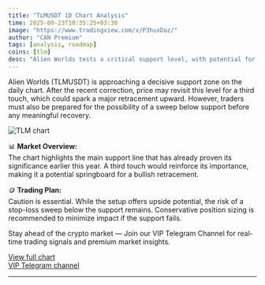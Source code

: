 ```yaml
---
title: "TLMUSDT 1D Chart Analysis"
time: 2025-09-23T10:35:25+03:30
image: "https://www.tradingview.com/x/P3huxDuz/" 
author: "CAN Premium"
tags: [analysis, roadmap]
coins: [tlm]
desc: "Alien Worlds tests a critical support level, with potential for a third touch rebound or a deeper sweep below."
---
```


Alien Worlds (TLMUSDT) is approaching a decisive support zone on the daily chart. After the recent correction, price may revisit this level for a third touch, which could spark a major retracement upward. However, traders must also be prepared for the possibility of a sweep below support before any meaningful recovery.  

![TLM chart](https://www.tradingview.com/x/P3huxDuz/)  

📊 **Market Overview:**  
The chart highlights the main support line that has already proven its significance earlier this year. A third touch would reinforce its importance, making it a potential springboard for a bullish retracement.  

🪙 **Trading Plan:**  
Caution is essential. While the setup offers upside potential, the risk of a stop-loss sweep below the support remains. Conservative position sizing is recommended to minimize impact if the support fails.  

Stay ahead of the crypto market — Join our VIP Telegram Channel for real-time trading signals and premium market insights.

[View full chart](https://www.tradingview.com/x/P3huxDuz/)  
[VIP Telegram channel](https://t.me/+2znhsiCGpI81MzQ0)

---
